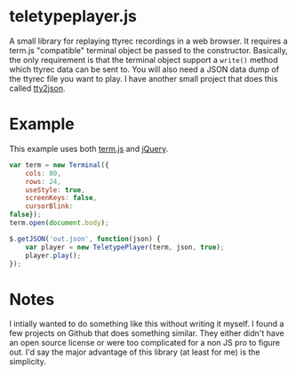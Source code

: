 teletypeplayer.js
=================

A small library for replaying ttyrec recordings in a web browser. It requires
a term.js "compatible" terminal object be passed to the constructor. Basically,
the only requirement is that the terminal object support a `write()` method
which ttyrec data can be sent to. You will also need a JSON data dump of the 
ttyrec file you want to play. I have another small project that does this
called [tty2json](https://github.com/dkcampbell/tty2json).

# Example

This example uses both [term.js](https://github.com/chjj/term.js) and
[jQuery](https://jquery.com/).

``` javascript
var term = new Terminal({
    cols: 80, 
    rows: 24, 
    useStyle: true, 
    screenKeys: false, 
    cursorBlink: 
false});    
term.open(document.body);                                     

$.getJSON('out.json', function(json) {                        
    var player = new TeletypePlayer(term, json, true);          
    player.play();                                              
});                                                           
```

# Notes
I intially wanted to do something like this without writing it myself. I found
a few projects on Github that does something similar. They either didn't have
an open source license or were too complicated for a non JS pro to figure out.
I'd say the major advantage of this library (at least for me) is the simplicity.


